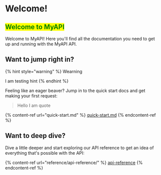 # Welcome!

## <mark style="color:green;">Welcome to MyAPI</mark>

Welcome to MyAPI! Here you'll find all the documentation you need to get up and running with the MyAPI API.

## Want to jump right in?

{% hint style="warning" %}
Wearning

I am testing hint
{% endhint %}



Feeling like an eager beaver? Jump in to the quick start docs and get making your first request:

> Hello I am quote

{% content-ref url="quick-start.md" %}
[quick-start.md](quick-start.md)
{% endcontent-ref %}

## Want to deep dive?

Dive a little deeper and start exploring our API reference to get an idea of everything that's possible with the API:

{% content-ref url="reference/api-reference/" %}
[api-reference](reference/api-reference/)
{% endcontent-ref %}
